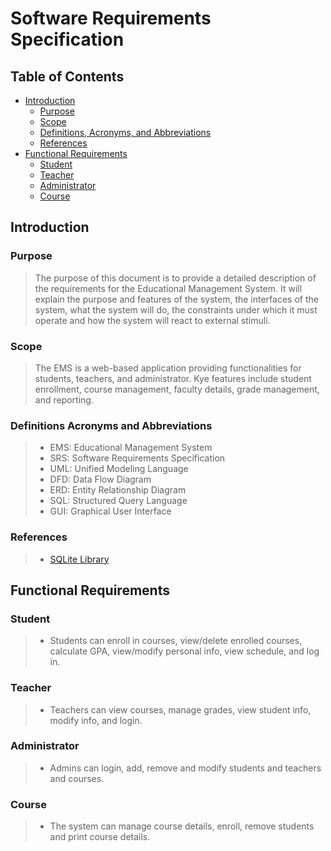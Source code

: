 # Software Requirements Specification

## Table of Contents
- [Introduction](#introduction)
  - [Purpose](#purpose)
  - [Scope](#scope)
  - [Definitions, Acronyms, and Abbreviations](#definitions-acronyms-and-abbreviations)
  - [References](#references)
- [Functional Requirements](#functional-requirements)
  - [Student](#student)
  - [Teacher](#teacher)
  - [Administrator](#administrator)
  - [Course](#course)

## Introduction
### Purpose
> The purpose of this document is to provide a detailed description of the requirements for the Educational Management System. It will explain the purpose and features of the system, the interfaces of the system, what the system will do, the constraints under which it must operate and how the system will react to external stimuli.

### Scope
> The EMS is a web-based application providing functionalities for students, teachers, and administrator. Kye features include student enrollment, course management, faculty details, grade management, and reporting.

### Definitions Acronyms and Abbreviations
> - EMS: Educational Management System
> - SRS: Software Requirements Specification
> - UML: Unified Modeling Language
> - DFD: Data Flow Diagram
> - ERD: Entity Relationship Diagram
> - SQL: Structured Query Language
> - GUI: Graphical User Interface

### References
> - [SQLite Library](https://github.com/SRombauts/SQLiteCpp)


## Functional Requirements
### Student
> - Students can enroll in courses, view/delete enrolled courses, calculate GPA, view/modify personal info, view schedule, and log in.

### Teacher
> - Teachers can view courses, manage grades, view student info, modify info, and login.

### Administrator
> - Admins can login, add, remove and modify students and teachers and courses.

### Course
> - The system can manage course details, enroll, remove students and print course details.